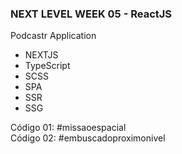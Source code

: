 ### NEXT LEVEL WEEK 05 - ReactJS 

Podcastr Application

- NEXTJS
- TypeScript
- SCSS
- SPA
- SSR
- SSG

Código 01: #missaoespacial <br>
Código 02: #embuscadoproximonivel
